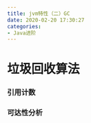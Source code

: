 ```yaml
---
title: jvm特性（二）GC
date: 2020-02-20 17:30:27
categories:
- Java进阶
---
```


# 垃圾回收算法


### 引用计数


### 可达性分析
